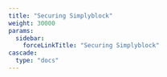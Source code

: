 ```yaml
---
title: "Securing Simplyblock"
weight: 30000
params:
  sidebar:
    forceLinkTitle: "Securing Simplyblock"
cascade:
  type: "docs"
---
```


